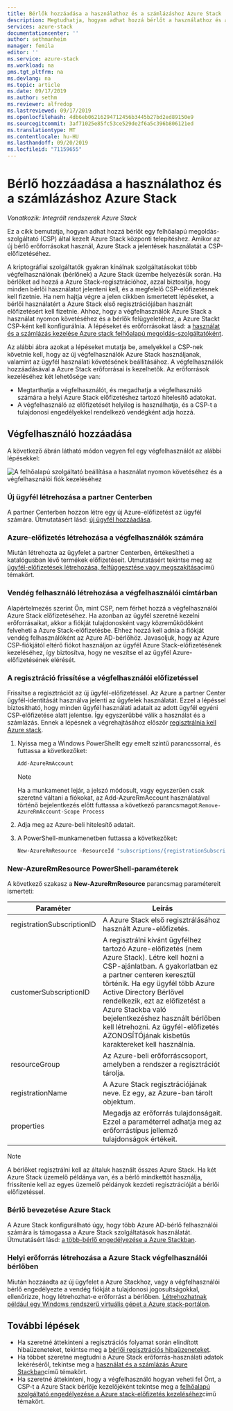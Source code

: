 ```yaml
---
title: Bérlők hozzáadása a használathoz és a számlázáshoz Azure Stack | Microsoft Docs
description: Megtudhatja, hogyan adhat hozzá bérlőt a használathoz és a számlázáshoz Azure Stack.
services: azure-stack
documentationcenter: ''
author: sethmanheim
manager: femila
editor: ''
ms.service: azure-stack
ms.workload: na
pms.tgt_pltfrm: na
ms.devlang: na
ms.topic: article
ms.date: 09/17/2019
ms.author: sethm
ms.reviewer: alfredop
ms.lastreviewed: 09/17/2019
ms.openlocfilehash: 4db6eb06216294712456b3445b27bd2ed89150e9
ms.sourcegitcommit: 3af71025e85fc53ce529de2f6a5c396b806121ed
ms.translationtype: MT
ms.contentlocale: hu-HU
ms.lasthandoff: 09/20/2019
ms.locfileid: "71159655"
---
```

# <a name="add-tenant-for-usage-and-billing-to-azure-stack"></a>Bérlő hozzáadása a használathoz és a számlázáshoz Azure Stack

*Vonatkozik: Integrált rendszerek Azure Stack*

Ez a cikk bemutatja, hogyan adhat hozzá bérlőt egy felhőalapú megoldás-szolgáltató (CSP) által kezelt Azure Stack központi telepítéshez. Amikor az új bérlő erőforrásokat használ, Azure Stack a jelentések használatát a CSP-előfizetéséhez.

A kriptográfiai szolgáltatók gyakran kínálnak szolgáltatásokat több végfelhasználónak (bérlőnek) a Azure Stack üzembe helyezésük során. Ha bérlőket ad hozzá a Azure Stack-regisztrációhoz, azzal biztosítja, hogy minden bérlői használatot jelenteni kell, és a megfelelő CSP-előfizetésnek kell fizetnie. Ha nem hajtja végre a jelen cikkben ismertetett lépéseket, a bérlői használatért a Azure Stack első regisztrációjában használt előfizetésért kell fizetnie. Ahhoz, hogy a végfelhasználók Azure Stack a használat nyomon követéséhez és a bérlők felügyeletéhez, a Azure Stackt CSP-ként kell konfigurálnia. A lépéseket és erőforrásokat lásd: a [használat és a számlázás kezelése Azure stack felhőalapú megoldás-szolgáltatóként](azure-stack-add-manage-billing-as-a-csp.md).

Az alábbi ábra azokat a lépéseket mutatja be, amelyekkel a CSP-nek követnie kell, hogy az új végfelhasználók Azure Stack használjanak, valamint az ügyfél használati követésének beállításához. A végfelhasználók hozzáadásával a Azure Stack erőforrásai is kezelhetők. Az erőforrások kezeléséhez két lehetősége van:

- Megtarthatja a végfelhasználót, és megadhatja a végfelhasználó számára a helyi Azure Stack előfizetéshez tartozó hitelesítő adatokat.  
- A végfelhasználó az előfizetését helyileg is használhatja, és a CSP-t a tulajdonosi engedélyekkel rendelkező vendégként adja hozzá.  

## <a name="add-an-end-customer"></a>Végfelhasználó hozzáadása

A következő ábrán látható módon vegyen fel egy végfelhasználót az alábbi lépésekkel:

![A felhőalapú szolgáltató beállítása a használat nyomon követéséhez és a végfelhasználói fiók kezeléséhez](media/azure-stack-csp-enable-billing-usage-tracking/process-csp-enable-billing.png)

### <a name="create-a-new-customer-in-partner-center"></a>Új ügyfél létrehozása a partner Centerben

A partner Centerben hozzon létre egy új Azure-előfizetést az ügyfél számára. Útmutatásért lásd: [új ügyfél hozzáadása](/partner-center/add-a-new-customer).

### <a name="create-an-azure-subscription-for-the-end-customer"></a>Azure-előfizetés létrehozása a végfelhasználók számára

Miután létrehozta az ügyfelet a partner Centerben, értékesítheti a katalógusban lévő termékek előfizetéseit. Útmutatásért tekintse meg az [ügyfél-előfizetések létrehozása, felfüggesztése vagy megszakítása](/partner-center/create-a-new-subscription)című témakört.

### <a name="create-a-guest-user-in-the-end-customer-directory"></a>Vendég felhasználó létrehozása a végfelhasználói címtárban

Alapértelmezés szerint Ön, mint CSP, nem férhet hozzá a végfelhasználói Azure Stack előfizetéséhez. Ha azonban az ügyfél szeretné kezelni erőforrásaikat, akkor a fiókját tulajdonosként vagy közreműködőként felveheti a Azure Stack-előfizetésbe. Ehhez hozzá kell adnia a fiókját vendég felhasználóként az Azure AD-bérlőhöz. Javasoljuk, hogy az Azure CSP-fiókjától eltérő fiókot használjon az ügyfél Azure Stack-előfizetésének kezeléséhez, így biztosítva, hogy ne veszítse el az ügyfél Azure-előfizetésének elérését.

### <a name="update-the-registration-with-the-end-customer-subscription"></a>A regisztráció frissítése a végfelhasználói előfizetéssel

Frissítse a regisztrációt az új ügyfél-előfizetéssel. Az Azure a partner Center ügyfél-identitását használva jelenti az ügyfelek használatát. Ezzel a lépéssel biztosítható, hogy minden ügyfél használati adatait az adott ügyfél egyéni CSP-előfizetése alatt jelentse. Így egyszerűbbé válik a használat és a számlázás. Ennek a lépésnek a végrehajtásához először [regisztrálnia kell Azure stack](azure-stack-registration.md).

1. Nyissa meg a Windows PowerShellt egy emelt szintű parancssorral, és futtassa a következőket:  

   ```powershell
   Add-AzureRmAccount
   ```

   >[!Note]
   > Ha a munkamenet lejár, a jelszó módosult, vagy egyszerűen csak szeretné váltani a fiókokat, az Add-AzureRmAccount használatával történő bejelentkezés előtt futtassa a következő parancsmagot:`Remove-AzureRmAccount-Scope Process`

2. Adja meg az Azure-beli hitelesítő adatait.
3. A PowerShell-munkamenetben futtassa a következőket:

   ```powershell
   New-AzureRmResource -ResourceId "subscriptions/{registrationSubscriptionId}/resourceGroups/{resourceGroup}/providers/Microsoft.AzureStack/registrations/{registrationName}/customerSubscriptions/{customerSubscriptionId}" -ApiVersion 2017-06-01 -Properties <PSObject>
   ```

### <a name="new-azurermresource-powershell-parameters"></a>New-AzureRmResource PowerShell-paraméterek

A következő szakasz a **New-AzureRmResource** parancsmag paramétereit ismerteti:

| Paraméter | Leírás |
| --- | --- |
|registrationSubscriptionID | A Azure Stack első regisztrálásához használt Azure-előfizetés.|
| customerSubscriptionID | A regisztrálni kívánt ügyfélhez tartozó Azure-előfizetés (nem Azure Stack). Létre kell hozni a CSP-ajánlatban. A gyakorlatban ez a partner centeren keresztül történik. Ha egy ügyfél több Azure Active Directory Bérlővel rendelkezik, ezt az előfizetést a Azure Stackba való bejelentkezéshez használt bérlőben kell létrehozni. Az ügyfél-előfizetés AZONOSÍTÓjának kisbetűs karaktereket kell használnia. |
| resourceGroup | Az Azure-beli erőforráscsoport, amelyben a rendszer a regisztrációt tárolja. |
| registrationName | A Azure Stack regisztrációjának neve. Ez egy, az Azure-ban tárolt objektum. |
| properties | Megadja az erőforrás tulajdonságait. Ezzel a paraméterrel adhatja meg az erőforrástípus jellemző tulajdonságok értékeit.

> [!NOTE]  
> A bérlőket regisztrálni kell az általuk használt összes Azure Stack. Ha két Azure Stack üzemelő példánya van, és a bérlő mindkettőt használja, frissítenie kell az egyes üzemelő példányok kezdeti regisztrációját a bérlői előfizetéssel.

### <a name="onboard-tenant-to-azure-stack"></a>Bérlő bevezetése Azure Stack

A Azure Stack konfigurálható úgy, hogy több Azure AD-bérlő felhasználói számára is támogassa a Azure Stack szolgáltatások használatát. Útmutatásért lásd: [a több-bérlő engedélyezése a Azure Stackban](azure-stack-enable-multitenancy.md).

### <a name="create-a-local-resource-in-the-end-customer-tenant-in-azure-stack"></a>Helyi erőforrás létrehozása a Azure Stack végfelhasználói bérlőben

Miután hozzáadta az új ügyfelet a Azure Stackhoz, vagy a végfelhasználói bérlő engedélyezte a vendég fiókját a tulajdonosi jogosultságokkal, ellenőrizze, hogy létrehozhat-e erőforrást a bérlőben. [Létrehozhatnak például egy Windows rendszerű virtuális gépet a Azure stack-portálon](../user/azure-stack-quick-windows-portal.md).

## <a name="next-steps"></a>További lépések

- Ha szeretné áttekinteni a regisztrációs folyamat során elindított hibaüzeneteket, tekintse meg a [bérlői regisztrációs hibaüzeneteket](azure-stack-registration-errors.md).
- Ha többet szeretne megtudni a Azure Stack erőforrás-használati adatok lekéréséről, tekintse meg a [használat és a számlázás Azure Stackban](azure-stack-billing-and-chargeback.md)című témakört.
- Ha szeretné áttekinteni, hogy a végfelhasználó hogyan veheti fel Önt, a CSP-t a Azure Stack bérlője kezelőjéként tekintse meg a [felhőalapú szolgáltató engedélyezése a Azure stack-előfizetés kezeléséhez](../user/azure-stack-csp-enable-billing-usage-tracking.md)című témakört.
